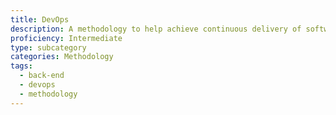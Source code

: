 ```yaml
---
title: DevOps
description: A methodology to help achieve continuous delivery of software-driven innovation
proficiency: Intermediate
type: subcategory
categories: Methodology
tags:
  - back-end
  - devops
  - methodology
---
```

